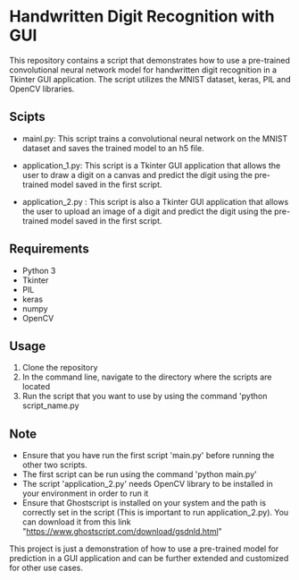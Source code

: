 # Handwritten Digit Recognition with GUI

This repository contains a script that demonstrates how to use a pre-trained convolutional neural network model for handwritten digit recognition in a Tkinter GUI application. The script utilizes the MNIST dataset, keras, PIL and OpenCV libraries.

## Scipts

- mainl.py: This script trains a convolutional neural network on the MNIST dataset and saves the trained model to an h5 file.

- application_1.py: This script is a Tkinter GUI application that allows the user to draw a digit on a canvas and predict the digit using the pre-trained model saved in the first script.

- application_2.py : This script is also a Tkinter GUI application that allows the user to upload an image of a digit and predict the digit using the pre-trained model saved in the first script.

## Requirements

- Python 3
- Tkinter
- PIL
- keras
- numpy
- OpenCV

## Usage

1. Clone the repository
2. In the command line, navigate to the directory where the scripts are located
3. Run the script that you want to use by using the command 'python script_name.py


## Note

- Ensure that you have run the first script 'main.py' before running the other two scripts.
- The first script can be run using the command 'python main.py'
- The script 'application_2.py' needs OpenCV library to be installed in your environment in order to run it
- Ensure that Ghostscript is installed on your system and the path is correctly set in the script (This is important to run application_2.py).
You can download it from this link "https://www.ghostscript.com/download/gsdnld.html"


This project is just a demonstration of how to use a pre-trained model for prediction in a GUI application and can be further extended and customized for other use cases.




